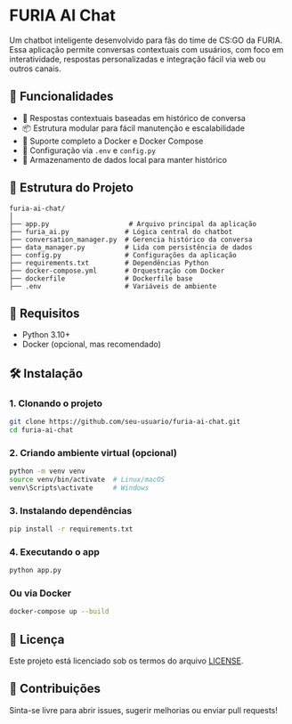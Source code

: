 # FURIA AI Chat

Um chatbot inteligente desenvolvido para fãs do time de CS:GO da FURIA. Essa aplicação permite conversas contextuais com usuários, com foco em interatividade, respostas personalizadas e integração fácil via web ou outros canais.

## 🚀 Funcionalidades

- 🧠 Respostas contextuais baseadas em histórico de conversa
- 📦 Estrutura modular para fácil manutenção e escalabilidade
- 🐳 Suporte completo a Docker e Docker Compose
- 🔧 Configuração via `.env` e `config.py`
- 📁 Armazenamento de dados local para manter histórico

## 📂 Estrutura do Projeto

```
furia-ai-chat/
│
├── app.py                    # Arquivo principal da aplicação
├── furia_ai.py              # Lógica central do chatbot
├── conversation_manager.py  # Gerencia histórico da conversa
├── data_manager.py          # Lida com persistência de dados
├── config.py                # Configurações da aplicação
├── requirements.txt         # Dependências Python
├── docker-compose.yml       # Orquestração com Docker
├── dockerfile               # Dockerfile base
├── .env                     # Variáveis de ambiente
```

## 🐍 Requisitos

- Python 3.10+
- Docker (opcional, mas recomendado)

## 🛠️ Instalação

### 1. Clonando o projeto

```bash
git clone https://github.com/seu-usuario/furia-ai-chat.git
cd furia-ai-chat
```

### 2. Criando ambiente virtual (opcional)

```bash
python -m venv venv
source venv/bin/activate  # Linux/macOS
venv\Scripts\activate     # Windows
```

### 3. Instalando dependências

```bash
pip install -r requirements.txt
```

### 4. Executando o app

```bash
python app.py
```

### Ou via Docker

```bash
docker-compose up --build
```

## 📄 Licença

Este projeto está licenciado sob os termos do arquivo [LICENSE](LICENSE).

## 🤝 Contribuições

Sinta-se livre para abrir issues, sugerir melhorias ou enviar pull requests!
